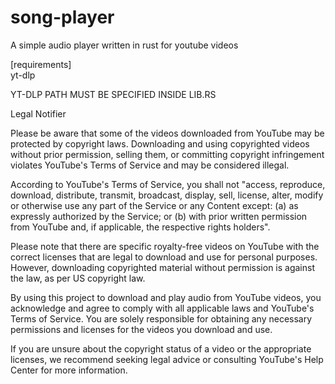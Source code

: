 # song-player
A simple audio player written in rust for youtube videos

[requirements]
<br>
yt-dlp


YT-DLP PATH MUST BE SPECIFIED INSIDE LIB.RS

Legal Notifier

Please be aware that some of the videos downloaded from YouTube may be protected by copyright laws. Downloading and using copyrighted videos without prior permission, selling them, or committing copyright infringement violates YouTube's Terms of Service and may be considered illegal.

According to YouTube's Terms of Service, you shall not "access, reproduce, download, distribute, transmit, broadcast, display, sell, license, alter, modify or otherwise use any part of the Service or any Content except: (a) as expressly authorized by the Service; or (b) with prior written permission from YouTube and, if applicable, the respective rights holders".

Please note that there are specific royalty-free videos on YouTube with the correct licenses that are legal to download and use for personal purposes. However, downloading copyrighted material without permission is against the law, as per US copyright law.

By using this project to download and play audio from YouTube videos, you acknowledge and agree to comply with all applicable laws and YouTube's Terms of Service. You are solely responsible for obtaining any necessary permissions and licenses for the videos you download and use.

If you are unsure about the copyright status of a video or the appropriate licenses, we recommend seeking legal advice or consulting YouTube's Help Center for more information.

